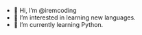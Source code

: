 - 👋 Hi, I’m @iremcoding
- 👀 I’m interested in learning new languages.
- 🌱 I’m currently learning Python.

<!---
iremcoding/iremcoding is a ✨ special ✨ repository because its `README.md` (this file) appears on your GitHub profile.
You can click the Preview link to take a look at your changes.
--->
